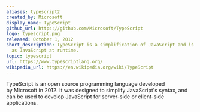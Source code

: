 ```yaml
---
aliases: typescript2
created_by: Microsoft
display_name: TypeScript
github_url: https://github.com/Microsoft/TypeScript
logo: typescript.png
released: October 1, 2012
short_description: TypeScript is a simplification of JavaScript and is interpreted
  as JavaScript at runtime.
topic: typescript
url: https://www.typescriptlang.org/
wikipedia_url: https://en.wikipedia.org/wiki/TypeScript
---
```

TypeScript is an open source programming language developed by Microsoft in 2012. It was designed to simplify JavaScript's syntax, and can be used to develop JavaScript for server-side or client-side applications.
